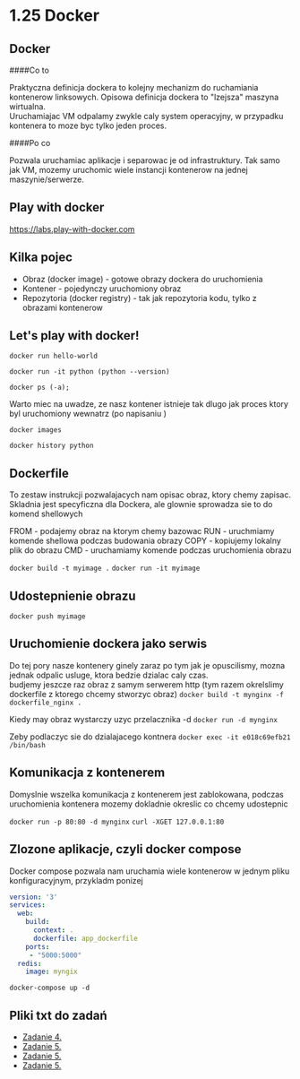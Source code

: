 1.25 Docker
===========

Docker
-------

####Co to

Praktyczna definicja dockera to kolejny mechanizm do ruchamiania kontenerow linksowych.
Opisowa definicja dockera to "lzejsza" maszyna wirtualna. <br>
Uruchamiajac VM odpalamy zwykle caly system operacyjny, w przypadku kontenera to moze byc tylko jeden proces.

####Po co

Pozwala uruchamiac aplikacje i separowac je od infrastruktury. 
Tak samo jak VM, mozemy uruchomic wiele instancji kontenerow na jednej maszynie/serwerze.

Play with docker
----------------
https://labs.play-with-docker.com


Kilka pojec
-----------

* Obraz (docker image) - gotowe obrazy dockera do uruchomienia
* Kontener - pojedynczy uruchomiony obraz
* Repozytoria (docker registry) - tak jak repozytoria kodu, tylko z obrazami kontenerow 

Let's play with docker!
-----------------------

`docker run hello-world`

`docker run -it python (python --version)`

`docker ps (-a); `

Warto miec na uwadze, ze nasz kontener istnieje tak dlugo jak proces ktory byl uruchomiony wewnatrz (po napisaniu )

`docker images`

`docker history python`



Dockerfile
----------
To zestaw instrukcji pozwalajacych nam opisac obraz, ktory chemy zapisac. 
Skladnia jest specyficzna dla Dockera, ale glownie sprowadza sie to do komend shellowych

FROM - podajemy obraz na ktorym chemy bazowac
RUN - uruchmiamy komende shellowa podczas budowania obrazy
COPY - kopiujemy lokalny plik do obrazu
CMD - uruchamiamy komende podczas uruchomienia obrazu


`docker build -t myimage .`
`docker run -it myimage`

Udostepnienie obrazu
--------------------
`docker push myimage`

Uruchomienie dockera jako serwis
--------------------------------
Do tej pory nasze kontenery ginely zaraz po tym jak je opuscilismy, mozna jednak odpalic usluge, ktora bedzie dzialac caly czas. <br>
budjemy jeszcze raz obraz z samym serwerem http (tym razem okrelslimy dockerfile z ktorego chcemy stworzyc obraz)
`docker build -t mynginx -f dockerfile_nginx .`

Kiedy may obraz wystarczy uzyc  przelacznika -d
`docker run -d mynginx`

Zeby podlaczyc sie do dzialajacego kontnera
`docker exec -it e018c69efb21 /bin/bash`


Komunikacja z kontenerem
------------------------
Domyslnie wszelka komunikacja z kontenerem jest zablokowana, podczas uruchomienia kontenera mozemy dokladnie okreslic co chcemy udostepnic

`docker run -p 80:80 -d mynginx`
`curl -XGET 127.0.0.1:80`


Zlozone aplikacje, czyli docker compose
--------------
Docker compose pozwala nam uruchamia wiele kontenerow w jednym pliku konfiguracyjnym, przykladm ponizej

```yaml
version: '3'
services:
  web:
    build: 
      context: .
      dockerfile: app_dockerfile
    ports:
     - "5000:5000"
  redis:
    image: myngix
```

`docker-compose up -d`

Pliki txt do zadań
------------------

* [Zadanie 4.](./files/hello.py)
* [Zadanie 5.](./files/app.py)
* [Zadanie 5.](./files/app_dockerfile)
* [Zadanie 5.](./files/requirements.txt)